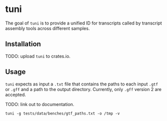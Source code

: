 # tuni

The goal of `tuni` is to provide a unified ID for transcripts called by transcript assembly tools across different samples.

## Installation

TODO: upload `tuni` to crates.io.

## Usage

`tuni` expects as input a `.txt` file that contains the paths to each input `.gtf` or `.gff` and a path to the output directory. Currently, only `.gff` version 2 are accepted.

TODO: link out to documentation.

```
tuni -g tests/data/benches/gtf_paths.txt -o /tmp -v
```
